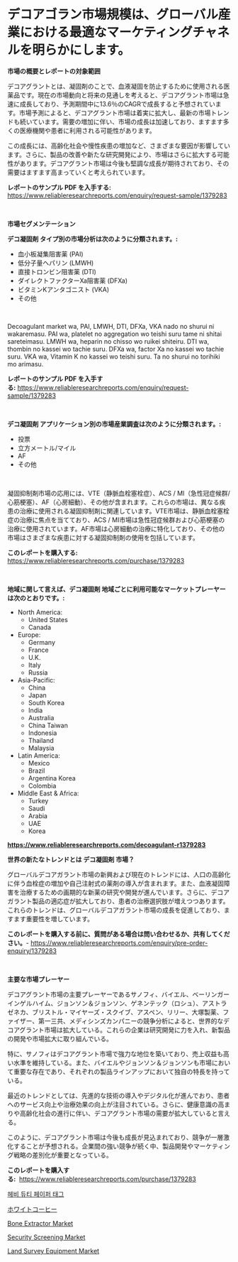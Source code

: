 <p><h1>デコアゴラン市場規模は、グローバル産業における最適なマーケティングチャネルを明らかにします。</h1></p><p><strong>市場の概要とレポートの対象範囲</strong></p>
<p><p>デコアグラントとは、凝固剤のことで、血液凝固を防止するために使用される医薬品です。現在の市場動向と将来の見通しを考えると、デコアグラント市場は急速に成長しており、予測期間中に13.6％のCAGRで成長すると予想されています。市場予測によると、デコアグラント市場は着実に拡大し、最新の市場トレンドも続いています。需要の増加に伴い、市場の成長は加速しており、ますます多くの医療機関や患者に利用される可能性があります。</p><p>この成長には、高齢化社会や慢性疾患の増加など、さまざまな要因が影響しています。さらに、製品の改善や新たな研究開発により、市場はさらに拡大する可能性があります。デコアグラント市場は今後も堅調な成長が期待されており、その需要はますます高まっていくと考えられています。</p></p>
<p><strong>レポートのサンプル PDF を入手する:</strong> <a href="https://www.reliableresearchreports.com/enquiry/request-sample/1379283">https://www.reliableresearchreports.com/enquiry/request-sample/1379283</a></p>
<p>&nbsp;</p>
<p><strong>市場セグメンテーション</strong></p>
<p><strong>デコ凝固剤 タイプ別の市場分析は次のように分類されます。:</strong></p>
<p><ul><li>血小板凝集阻害薬 (PAI)</li><li>低分子量ヘパリン (LMWH)</li><li>直接トロンビン阻害薬 (DTI)</li><li>ダイレクトファクターXa阻害薬 (DFXa)</li><li>ビタミンKアンタゴニスト (VKA)</li><li>その他</li></ul></p>
<p>&nbsp;</p>
<p><p>Decoagulant market wa, PAI, LMWH, DTI, DFXa, VKA nado no shurui ni wakaremasu. PAI wa, platelet no aggregation wo teishi suru tame ni shitai sareteimasu. LMWH wa, heparin no chisso wo ruikei shiteiru. DTI wa, thombin no kassei wo tachie suru. DFXa wa, factor Xa no kassei wo tachie suru. VKA wa, Vitamin K no kassei wo teishi suru. Ta no shurui no torihiki mo arimasu.</p></p>
<p><strong>レポートのサンプル PDF を入手する:</strong>&nbsp;<a href="https://www.reliableresearchreports.com/enquiry/request-sample/1379283">https://www.reliableresearchreports.com/enquiry/request-sample/1379283</a></p>
<p>&nbsp;</p>
<p><strong> デコ凝固剤 アプリケーション別の市場産業調査は次のように分類されます。:</strong></p>
<p><ul><li>投票</li><li>立方メートル/マイル</li><li>AF</li><li>その他</li></ul></p>
<p>&nbsp;</p>
<p><p>凝固抑制剤市場の応用には、VTE（静脈血栓塞栓症）、ACS / MI（急性冠症候群/心筋梗塞）、AF（心房細動）、その他が含まれます。これらの市場は、異なる疾患の治療に使用される凝固抑制剤に関連しています。VTE市場は、静脈血栓塞栓症の治療に焦点を当てており、ACS / MI市場は急性冠症候群および心筋梗塞の治療に使用されています。AF市場は心房細動の治療に特化しており、その他の市場はさまざまな疾患に対する凝固抑制剤の使用を包括しています。</p></p>
<p><strong>このレポートを購入する:</strong>&nbsp; <a href="https://www.reliableresearchreports.com/purchase/1379283">https://www.reliableresearchreports.com/purchase/1379283</a></p>
<p>&nbsp;</p>
<p><strong>地域に関して言えば、デコ凝固剤 地域ごとに利用可能なマーケットプレーヤーは次のとおりです。:</strong></p>
<p><ul>
    <li>
        North America:
        <ul>
            <li>United States</li>
            <li>Canada</li>
        </ul>
    </li>
    <li>
        Europe:
        <ul>
            <li>Germany</li>
            <li>France</li>
            <li>U.K.</li>
            <li>Italy</li>
            <li>Russia</li>
        </ul>
    </li>
    <li>
        Asia-Pacific:
        <ul>
            <li>China</li>
            <li>Japan</li>
            <li>South Korea</li>
            <li>India</li>
            <li>Australia</li>
            <li>China Taiwan</li>
            <li>Indonesia</li>
            <li>Thailand</li>
            <li>Malaysia</li>
        </ul>
    </li>
    <li>
        Latin America:
        <ul>
            <li>Mexico</li>
            <li>Brazil</li>
            <li>Argentina Korea</li>
            <li>Colombia</li>
        </ul>
    </li>
    <li>
        Middle East & Africa:
        <ul>
            <li>Turkey</li>
            <li>Saudi</li>
            <li>Arabia</li>
            <li>UAE</li>
            <li>Korea</li>
        </ul>
    </li>
    </ul></p>
<p><strong><a href="https://www.reliableresearchreports.com/decoagulant-r1379283">https://www.reliableresearchreports.com/decoagulant-r1379283</a></strong>&nbsp;</p>
<p><strong>世界の新たなトレンドとは デコ凝固剤 市場？</strong></p>
<p><p>グローバルデコアガラント市場の新興および現在のトレンドには、人口の高齢化に伴う血栓症の増加や自己注射式の薬剤の導入が含まれます。また、血液凝固障害を治療するための画期的な新薬の研究や開発が進んでいます。さらに、デコアガラント製品の適応症が拡大しており、患者の治療選択肢が増えつつあります。これらのトレンドは、グローバルデコアガラント市場の成長を促進しており、ますます重要性を増しています。</p></p>
<p><strong>このレポートを購入する前に、質問がある場合は問い合わせるか、共有してください。</strong>- <a href="https://www.reliableresearchreports.com/enquiry/pre-order-enquiry/1379283">https://www.reliableresearchreports.com/enquiry/pre-order-enquiry/1379283</a></p>
<p>&nbsp;</p>
<p><strong>主要な市場プレーヤー</strong></p>
<p><p>デコアグラント市場の主要プレーヤーであるサノフィ、バイエル、ベーリンガーインゲルハイム、ジョンソン＆ジョンソン、ゲネンテック（ロシュ）、アストラゼネカ、ブリストル・マイヤーズ・スクイブ、アスペン、リリー、大塚製薬、ファイザー、第一三共、メディシンズカンパニーの競争分析によると、世界的なデコアグラント市場は拡大している。これらの企業は研究開発に力を入れ、新製品の開発や市場拡大に取り組んでいる。</p><p>特に、サノフィはデコアグラント市場で強力な地位を築いており、売上収益も高い水準を維持している。また、バイエルやジョンソン＆ジョンソンも市場において重要な存在であり、それぞれの製品ラインアップにおいて独自の特長を持っている。</p><p>最近のトレンドとしては、先進的な技術の導入やデジタル化が進んでおり、患者へのサービス向上や治療効果の向上が注目されている。さらに、健康意識の高まりや高齢化社会の進行に伴い、デコアグラント市場の需要が拡大していると言える。</p><p>このように、デコアグラント市場は今後も成長が見込まれており、競争が一層激化することが予想される。企業間の強い競争が続く中、製品開発やマーケティング戦略の差別化が重要となっている。</p></p>
<p><strong>このレポートを購入する:</strong>&nbsp;&nbsp;<a href="https://www.reliableresearchreports.com/purchase/1379283">https://www.reliableresearchreports.com/purchase/1379283</a></p>
<p><p><a href="https://github.com/Howaoole34545/Market-Research-Report-List-1/blob/main/575885727715.md">헤비 듀티 페이퍼 태그</a></p><p><a href="https://github.com/Sophiaard2003/Market-Research-Report-List-1/blob/main/481780929923.md">ホワイトコーヒー</a></p><p><a href="https://cute-banjo-8ca.notion.site/Bone-Extractor-Market-Report-Reveals-the-Latest-Trends-And-Growth-Opportunities-of-this-Market-24b489ac27bc46198d44efe9eb820a9d">Bone Extractor Market</a></p><p><a href="https://github.com/gdfhhhj/Market-Research-Report-List-4/blob/main/security-screening-market.md">Security Screening Market</a></p><p><a href="https://github.com/julyju69/Market-Research-Report-List-2/blob/main/land-survey-equipment-market.md">Land Survey Equipment Market</a></p></p>